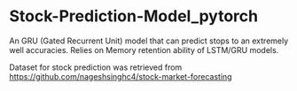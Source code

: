 # Stock-Prediction-Model_pytorch
An GRU (Gated Recurrent Unit) model that can predict stops to an extremely well accuracies. Relies on Memory retention ability of LSTM/GRU models. 

Dataset for stock prediction was retrieved from https://github.com/nageshsinghc4/stock-market-forecasting
